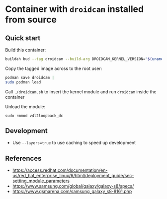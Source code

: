 # Container with `droidcam` installed from source

## Quick start

Build this container:

```sh
buildah bud --tag droidcam --build-arg DROIDCAM_KERNEL_VERSION="$(uname -r)"
```

Copy the tagged image across to the root user:

```sh
podman save droidcam |
sudo podman load
```

Call `./droidcam.sh` to insert the kernel module and run `droidcam` inside the
container

Unload the module:

    sudo rmmod v4l2loopback_dc

## Development

- Use `--layers=true` to use caching to speed up development

## References

- https://access.redhat.com/documentation/en-us/red_hat_enterprise_linux/6/html/deployment_guide/sec-setting_module_parameters
- https://www.samsung.com/global/galaxy/galaxy-s8/specs/
- https://www.gsmarena.com/samsung_galaxy_s8-8161.php
